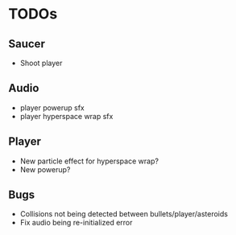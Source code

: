 # TODOs
## Saucer
- Shoot player

## Audio
- player powerup sfx
- player hyperspace wrap sfx

## Player
- New particle effect for hyperspace wrap?
- New powerup?

## Bugs
- Collisions not being detected between bullets/player/asteroids
- Fix audio being re-initialized error
